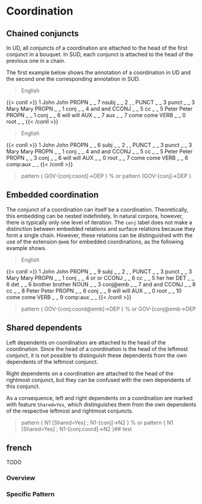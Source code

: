 # Coordination
## Chained conjuncts
In UD, all conjuncts of a coordination are attached to the head of the first conjunct in a bouquet. In SUD, each conjunct is attached to the head of the previous one in a chain.

The first example below shows the annotation of a coordination in UD and the second one the corresponding annotation in SUD.

> English 

{{< conll >}}
1	John	John	PROPN	_	_	7	nsubj	_	_
2	,	,	PUNCT	_	_	3	punct	_	_
3	Mary	Mary	PROPN	_	_	1	conj	_	_
4	and	and	CCONJ	_	_	5	cc	_	_
5	Peter	Peter	PROPN	_	_	1	conj	_	_
6	will	will	AUX	_	_	7	aux	_	_
7	come	come	VERB	_	_	0	root	_	_
{{< /conll >}}

> English 

{{< conll >}}
1	John	John	PROPN	_	_	6	subj	_	_
2	,	,	PUNCT	_	_	3	punct	_	_
3	Mary	Mary	PROPN	_	_	1	conj	_	_
4	and	and	CCONJ	_	_	5	cc	_	_
5	Peter	Peter	PROPN	_	_	3	conj	_	_
6	will	will	AUX	_	_	0	root	_	_
7	come	come	VERB	_	_	6	comp:aux	_	_
{{< /conll >}}

> pattern { GOV-[conj:coord]->DEP }
> % or pattern {GOV-[conj]->DEP }

## Embedded coordination
The conjunct of a coordination can itself be a coordination. Theoretically, this embedding can be nested indefinitely. In natural corpora, however, there is typically only one level of iteration.
The `conj` label does not make a distinction between embedded relations and surface relations because they form a single chain. However, these relations can be distinguished with the use of the extension `@emb` for embedded coordinations, as the following example shows.

> English 

{{< conll >}}
1	John	John	PROPN	_	_	9	subj	_	_
2	,	,	PUNCT	_	_	3	punct	_	_
3	Mary	Mary	PROPN	_	_	1	conj	_	_
4	or	or	CCONJ	_	_	6	cc	_	_
5	her	her	DET	_	_	6	det	_	_
6	brother	brother	NOUN	_	_	3	conj@emb	_	_
7	and	and	CCONJ	_	_	8	cc	_	_
8	Peter	Peter	PROPN	_	_	6	conj	_	_
9	will	will	AUX	_	_	0	root	_	_
10	come	come	VERB	_	_	9	comp:aux	_	_
{{< /conll >}}

> pattern { GOV-[conj:coord@emb]->DEP }
> % or GOV-[conj@emb->DEP 

## Shared dependents
Left dependents on coordination are attached to the head of the coordination. Since the head of a coordination is the head of the leftmost conjunct, it is not possible to distinguish these dependents from the own dependents of the leftmost conjunct.

Right dependents on a coordination are attached to the head of the rightmost conjunct, but they can be confused with the own dependents of this conjunct.

As a consequence, left and right dependents on a coordination are marked with feature `Shared=Yes`, which distinguishes them from the own dependents of the respective leftmost and rightmost conjuncts.

> pattern { N1 [Shared=Yes] ; N1-[conj]->N2 }
> % or pattern { N1 [Shared=Yes] ; N1-[conj:coord]->N2 }## test 






## french

TODO
### Overview

### Specific Pattern


